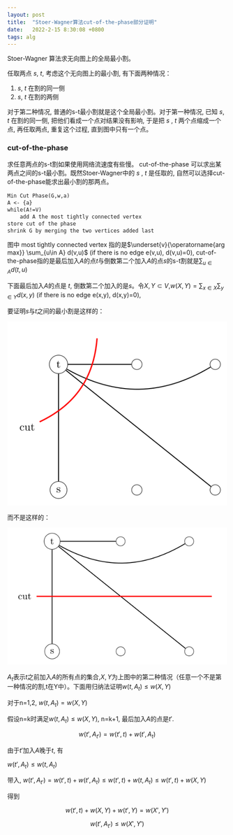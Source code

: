 ```yaml
---
layout: post
title:  "Stoer-Wagner算法cut-of-the-phase部分证明"
date:   2022-2-15 8:30:08 +0800
tags: alg
---
```


Stoer-Wagner 算法求无向图上的全局最小割。

任取两点 $s$, $t$, 考虑这个无向图上的最小割, 有下面两种情况：

1.  $s$, $t$ 在割的同一侧
2.  $s$, $t$ 在割的两侧

对于第二种情况, 普通的s-t最小割就是这个全局最小割。对于第一种情况, 已知 $s$, $t$ 
在割的同一侧, 把他们看成一个点对结果没有影响, 于是把 $s$ ,  $t$ 两个点缩成一个点, 再任取两点, 重复这个过程, 直到图中只有一个点。

### cut-of-the-phase

求任意两点的s-t割如果使用网络流速度有些慢。 cut-of-the-phase 可以求出某两点之间的s-t最小割。既然Stoer-Wagner中的 $s$ ,  $t$ 是任取的, 
自然可以选择cut-of-the-phase能求出最小割的那两点。

```
Min Cut Phase(G,w,a)
A <- {a}
while(A!=V)
    add A the most tightly connected vertex
store cut of the phase
shrink G by merging the two vertices added last
```

图中 most tightly connected vertex 指的是$\underset{v}{\operatorname{arg max}} \sum_{u\in A} d(v,u)$    (if there is no edge e(v,u), d(v,u)=0), 
cut-of-the-phase指的是最后加入$A$的点$t$与倒数第二个加入$A$的点$s$的s-t割就是$\sum_{u\in A} d(t,u)$

下面最后加入$A$的点是 $t$, 倒数第二个加入的是$s$。令$X,Y\subset V$,$w(X,Y)=\sum_{x\in X}\sum_{y\in Y} d(x,y)$ (if there is no edge e(x,y), d(x,y)=0), 

要证明$s$与$t$之间的最小割是这样的：

![](/images/swproof/cut-of-the-phase-1.svg)

而不是这样的：

![](/images/swproof/cut-of-the-phase-2.svg)

$A_t$表示$t$之前加入$A$的所有点的集合,$X,Y$为上图中的第二种情况（任意一个不是第一种情况的割,t在Y中）。下面用归纳法证明$w(t,A_t)\leq w(X,Y)$

对于n=1,2, $w(t,A_t)=w(X,Y)$

假设n=k时满足$w(t,A_t)\leq w(X,Y)$, n=k+1, 最后加入$A$的点是$t'$.

$$w(t',A_{t'})=w(t',t)+w(t',A_t)$$

由于$t'$加入$A$晚于$t$, 有

$w(t',A_t)\leq w(t,A_t)$

带入, 
$w(t',A_{t'})=w(t',t)+w(t',A_t)\leq w(t',t)+w(t,A_t) \leq w(t',t)+w(X,Y)$

得到

$$
    w(t',t)+w(X,Y)+w(t',Y)=w(X',Y')
$$

$$w(t',A_{t'})\leq w(X',Y')$$
